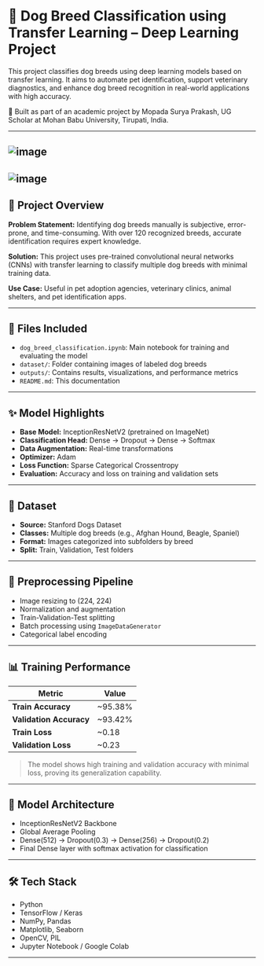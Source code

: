# 🐶 **Dog Breed Classification using Transfer Learning – Deep Learning Project**

This project classifies dog breeds using deep learning models based on transfer learning. It aims to automate pet identification, support veterinary diagnostics, and enhance dog breed recognition in real-world applications with high accuracy.

🔬 Built as part of an academic project by Mopada Surya Prakash, UG Scholar at Mohan Babu University, Tirupati, India.

---
![image](https://github.com/user-attachments/assets/9999c82a-69bb-4298-a436-18dbc37c9bb1)
---
![image](https://github.com/user-attachments/assets/852551c7-2ad9-4c64-8f37-e7f098cb9625)
---

## 🧭 Project Overview

**Problem Statement:** Identifying dog breeds manually is subjective, error-prone, and time-consuming. With over 120 recognized breeds, accurate identification requires expert knowledge.  

**Solution:** This project uses pre-trained convolutional neural networks (CNNs) with transfer learning to classify multiple dog breeds with minimal training data.  

**Use Case:** Useful in pet adoption agencies, veterinary clinics, animal shelters, and pet identification apps.

---

## 📂 Files Included

- `dog_breed_classification.ipynb`: Main notebook for training and evaluating the model  
- `dataset/`: Folder containing images of labeled dog breeds  
- `outputs/`: Contains results, visualizations, and performance metrics  
- `README.md`: This documentation  

---

## ✨ Model Highlights

- **Base Model:** InceptionResNetV2 (pretrained on ImageNet)  
- **Classification Head:** Dense → Dropout → Dense → Softmax  
- **Data Augmentation:** Real-time transformations  
- **Optimizer:** Adam  
- **Loss Function:** Sparse Categorical Crossentropy  
- **Evaluation:** Accuracy and loss on training and validation sets  

---

## 🧪 Dataset

- **Source:** Stanford Dogs Dataset  
- **Classes:** Multiple dog breeds (e.g., Afghan Hound, Beagle, Spaniel)  
- **Format:** Images categorized into subfolders by breed  
- **Split:** Train, Validation, Test folders  

---

## 🧹 Preprocessing Pipeline

- Image resizing to (224, 224)  
- Normalization and augmentation  
- Train-Validation-Test splitting  
- Batch processing using `ImageDataGenerator`  
- Categorical label encoding  

---

## 📊 Training Performance

| Metric               | Value     |
|----------------------|-----------|
| **Train Accuracy**   | ~95.38%   |
| **Validation Accuracy** | ~93.42%   |
| **Train Loss**       | ~0.18     |
| **Validation Loss**  | ~0.23     |

> The model shows high training and validation accuracy with minimal loss, proving its generalization capability.

---

## 🧱 Model Architecture

- InceptionResNetV2 Backbone  
- Global Average Pooling  
- Dense(512) → Dropout(0.3) → Dense(256) → Dropout(0.2)  
- Final Dense layer with softmax activation for classification  

---

## 🛠️ Tech Stack

- Python  
- TensorFlow / Keras  
- NumPy, Pandas  
- Matplotlib, Seaborn  
- OpenCV, PIL  
- Jupyter Notebook / Google Colab  

---
